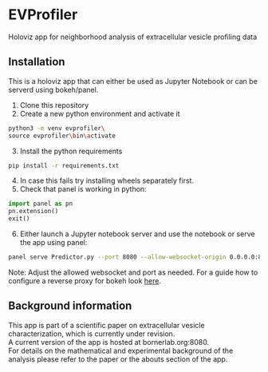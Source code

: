 # EVProfiler
Holoviz app for neighborhood analysis of extracellular vesicle profiling data

## Installation
This is a holoviz app that can either be used as Jupyter Notebook or can be serverd using bokeh/panel.

1. Clone this repository
2. Create a new python environment and activate it  
```bash
python3 -m venv evprofiler\
source evprofiler\bin\activate
```
3. Install the python requirements  
```bash
pip install -r requirements.txt
```
4. In case this fails try installing wheels separately first.
5. Check that panel is working in python:
```python
import panel as pn
pn.extension()  
exit()
```
6. Either launch a Jupyter notebook server and use the notebook or serve the app using panel:  
```bash
panel serve Predictor.py --port 8080 --allow-websocket-origin 0.0.0.0:8080 &
```
Note: Adjust the allowed websocket and port as needed. For a guide how to configure a reverse proxy for bokeh look
[here](https://docs.bokeh.org/en/latest/docs/user_guide/server.html#basic-reverse-proxy-setup).

## Background information
This app is part of a scientific paper on extracellular vesicle characterization, which is currently under revision.  
A current version of the app is hosted at bornerlab.org:8080.  
For details on the mathematical and experimental background of the analysis please refer to the paper or the abouts section of the app.
